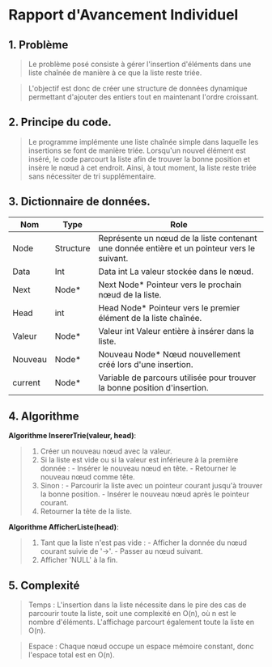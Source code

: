 # Rapport d'Avancement Individuel
## **1. Problème**

> Le problème posé consiste à gérer l'insertion d'éléments dans une liste chaînée de manière à ce que la liste reste triée.

> L'objectif est donc de créer une structure de données dynamique permettant d'ajouter des entiers tout en maintenant l'ordre croissant.<br>

## **2. Principe du code.**<br>

> Le programme implémente une liste chaînée simple dans laquelle les insertions se font de manière triée. Lorsqu'un nouvel élément est inséré, le code parcourt la liste afin de trouver la bonne position et insère le nœud à cet endroit. Ainsi, à tout moment, la liste reste triée sans nécessiter de tri supplémentaire.<br>

## **3. Dictionnaire de données.**<br>

|**Nom**         |**Type**         |**Role**                |
|----------------|-----------------|------------------------|
|Node            | Structure       |Représente un nœud de la liste contenant une donnée entière et un pointeur vers le suivant.              | 
|Data            | Int             |Data	int	La valeur stockée dans le nœud.            |
|Next            | Node*           |Next	Node*	Pointeur vers le prochain nœud de la liste.               |
|Head            | int             |Head	Node*	Pointeur vers le premier élément de la liste chaînée.            |
|Valeur          | Node*           |Valeur	int	Valeur entière à insérer dans la liste.              |
|Nouveau         | Node*           |Nouveau	Node*	Nœud nouvellement créé lors d'une insertion.               |
|current	       | Node*           |Variable de parcours utilisée pour trouver la bonne position d'insertion.                |

## 4. Algorithme
**Algorithme InsererTrie(valeur, head)**:
>  1. Créer un nouveau nœud avec la valeur.
>  2. Si la liste est vide ou si la valeur est inférieure à la première donnée :
        - Insérer le nouveau nœud en tête.
        - Retourner le nouveau nœud comme tête.
 > 3. Sinon :
        - Parcourir la liste avec un pointeur courant jusqu'à trouver la bonne position.
        - Insérer le nouveau nœud après le pointeur courant.
 > 4. Retourner la tête de la liste.

**Algorithme AfficherListe(head)**:
 > 1. Tant que la liste n'est pas vide :
        - Afficher la donnée du nœud courant suivie de '->'.
        - Passer au nœud suivant.
 > 2. Afficher 'NULL' à la fin.

## 5. Complexité
> Temps : L'insertion dans la liste nécessite dans le pire des cas de parcourir toute la liste, soit une complexité en O(n), où n est le nombre d'éléments. L'affichage parcourt également toute la liste en O(n).

> Espace : Chaque nœud occupe un espace mémoire constant, donc l'espace total est en O(n).

